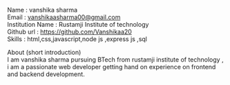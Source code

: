 Name : vanshika sharma <br/>
Email : vanshikaasharma00@gmail.com<br/>
Institution Name : Rustamji Institute of technology <br/>
Github url : https://github.com/Vanshikaa20<br/>
Skills : html,css,javascript,node js ,express js ,sql <br/>

About (short introduction)<br/>
I am vanshika sharma pursuing BTech from rustamji institute of technology ,
i am a passionate web developer getting hand on experience on frontend and backend development.